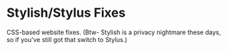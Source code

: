 # Stylish/Stylus Fixes
CSS-based website fixes. (Btw- Stylish is a privacy nightmare these days, so if you've still got that switch to Stylus.)
